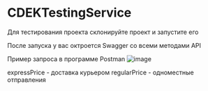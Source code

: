 # CDEKTestingService

Для тестирования проекта склонируйте проект и запустите его

После запуска у вас октроется Swagger со всеми методами API

Пример запроса в программе Postman
![image](https://github.com/Sla1mer/CDEKTestingServie/assets/51483550/12744f01-95bc-4de1-a24d-6865c17f931d)

expressPrice - доставка курьером
regularPrice - одноместные отправления
